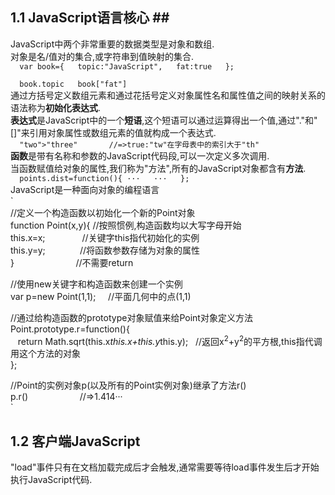 ## 1.1 JavaScript语言核心 ##  
 JavaScript中两个非常重要的数据类型是对象和数组.  
 对象是名/值对的集合,或字符串到值映射的集合.  
 `  
 var book={  
 topic:"JavaScript",  
 fat:true  
 };  
 `  
 
 `  
 book.topic  
 book["fat"]  
 `  
 通过方括号定义数组元素和通过花括号定义对象属性名和属性值之间的映射关系的语法称为**初始化表达式**.  
 **表达式**是JavaScript中的一个**短语**,这个短语可以通过运算得出一个值,通过"."和"[]"来引用对象属性或数组元素的值就构成一个表达式.  
 `  
 "two">"three"       //=>true:"tw"在字母表中的索引大于"th"  
 `  
 **函数**是带有名称和参数的JavaScript代码段,可以一次定义多次调用.  
 当函数赋值给对象的属性,我们称为"方法",所有的JavaScript对象都含有**方法**.  
 `  
 points.dist=function(){
 ···  
 ···  
 };  
 `  
 JavaScript是一种面向对象的编程语言  
 `  
  //定义一个构造函数以初始化一个新的Point对象  
 function Point(x,y){       //按照惯例,构造函数均以大写字母开始  
    this.x=x;               //关键字this指代初始化的实例  
    this.y=y;               //将函数参数存储为对象的属性  
 }                          //不需要return  
 
 //使用new关键字和构造函数来创建一个实例  
 var p=new Point(1,1);      //平面几何中的点(1,1)  
 
 //通过给构造函数的prototype对象赋值来给Point对象定义方法  
 Point.prototype.r=function(){  
    return  Math.sqrt(this.x*this.x+this.y*this.y);   //返回x<sup>2</sup>+y<sup>2</sup>的平方根,this指代调用这个方法的对象  
 };  
 
 //Point的实例对象p(以及所有的Point实例对象)继承了方法r()  
 p.r()                      //=>1.414···  
 `  
 
## 1.2 客户端JavaScript ##  
 
 "load"事件只有在文档加载完成后才会触发,通常需要等待load事件发生后才开始执行JavaScript代码.
